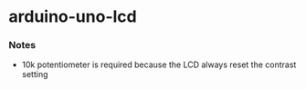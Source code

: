 arduino-uno-lcd
===============
### Notes
- 10k potentiometer is required because the LCD always reset the contrast setting
